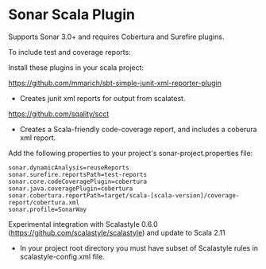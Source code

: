 Sonar Scala Plugin
===========
Supports Sonar 3.0+ and requires Cobertura and Surefire plugins.

To include test and coverage reports:

Install these plugins in your scala project:

https://github.com/mmarich/sbt-simple-junit-xml-reporter-plugin
- Creates junit xml reports for output from scalatest.

https://github.com/sqality/scct
- Creates a Scala-friendly code-coverage report, and includes a coberura xml report.


Add the following properties to your project's sonar-project.properties file:

    sonar.dynamicAnalysis=reuseReports
    sonar.surefire.reportsPath=test-reports
    sonar.core.codeCoveragePlugin=cobertura
    sonar.java.coveragePlugin=cobertura
    sonar.cobertura.reportPath=target/scala-[scala-version]/coverage-report/cobertura.xml
    sonar.profile=SonarWay

Experimental integration with Scalastyle 0.6.0 (https://github.com/scalastyle/scalastyle) and update to Scala 2.11
- In your project root directory you must have subset of Scalastyle rules in scalastyle-config.xml file.